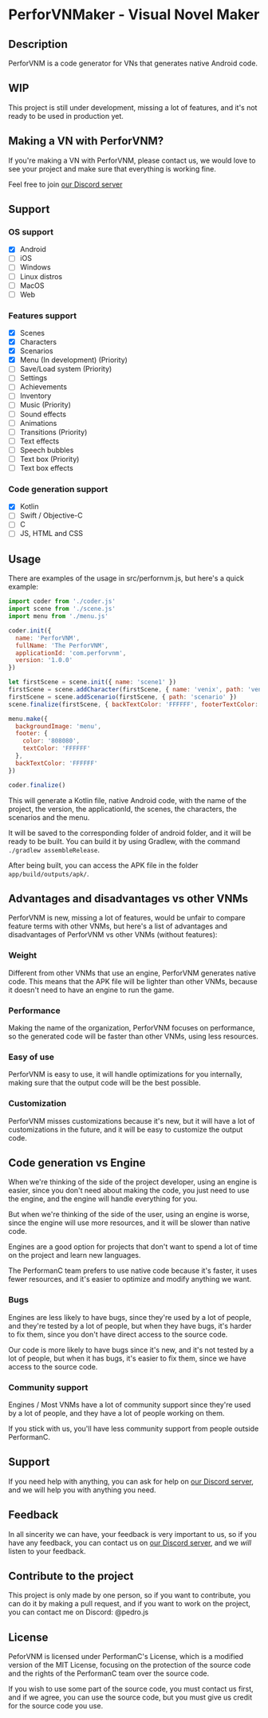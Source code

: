 # PerforVNMaker - Visual Novel Maker

## Description

PerforVNM is a code generator for VNs that generates native Android code.

## WIP

This project is still under development, missing a lot of features, and it's not ready to be used in production yet.

## Making a VN with PerforVNM?

If you're making a VN with PerforVNM, please contact us, we would love to see your project and make sure that everything is working fine.

Feel free to join [our Discord server](https://discord.gg/uPveNfTuCJ)

## Support

### OS support

- [x] Android
- [ ] iOS
- [ ] Windows
- [ ] Linux distros
- [ ] MacOS
- [ ] Web

### Features support

- [x] Scenes
- [x] Characters
- [x] Scenarios
- [x] Menu (In development) (Priority)
- [ ] Save/Load system (Priority)
- [ ] Settings
- [ ] Achievements
- [ ] Inventory
- [ ] Music (Priority)
- [ ] Sound effects
- [ ] Animations
- [ ] Transitions (Priority)
- [ ] Text effects
- [ ] Speech bubbles
- [ ] Text box (Priority)
- [ ] Text box effects

### Code generation support

- [x] Kotlin
- [ ] Swift / Objective-C
- [ ] C
- [ ] JS, HTML and CSS

## Usage

There are examples of the usage in src/perfornvm.js, but here's a quick example:

```js
import coder from './coder.js'
import scene from './scene.js'
import menu from './menu.js'

coder.init({
  name: 'PerforVNM',
  fullName: 'The PerforVNM',
  applicationId: 'com.perforvnm',
  version: '1.0.0'
})

let firstScene = scene.init({ name: 'scene1' })
firstScene = scene.addCharacter(firstScene, { name: 'venix', path: 'venix_looking', position: 'center' })
firstScene = scene.addScenario(firstScene, { path: 'scenario' })
scene.finalize(firstScene, { backTextColor: 'FFFFFF', footerTextColor: 'FFFFFF' })

menu.make({
  backgroundImage: 'menu',
  footer: {
    color: '808080',
    textColor: 'FFFFFF'
  },
  backTextColor: 'FFFFFF'
})

coder.finalize()
```

This will generate a Kotlin file, native Android code, with the name of the project, the version, the applicationId, the scenes, the characters, the scenarios and the menu.

It will be saved to the corresponding folder of android folder, and it will be ready to be built. You can build it by using Gradlew, with the command `./gradlew assembleRelease`.

After being built, you can access the APK file in the folder `app/build/outputs/apk/`.

## Advantages and disadvantages vs other VNMs

PerforVNM is new, missing a lot of features, would be unfair to compare feature terms with other VNMs, but here's a list of advantages and disadvantages of PerforVNM vs other VNMs (without features):

### Weight

Different from other VNMs that use an engine, PerforVNM generates native code. This means that the APK file will be lighter than other VNMs, because it doesn't need to have an engine to run the game.

### Performance

Making the name of the organization, PerforVNM focuses on performance, so the generated code will be faster than other VNMs, using less resources.

### Easy of use

PerforVNM is easy to use, it will handle optimizations for you internally, making sure that the output code will be the best possible.

### Customization

PerforVNM misses customizations because it's new, but it will have a lot of customizations in the future, and it will be easy to customize the output code.

## Code generation vs Engine

When we're thinking of the side of the project developer, using an engine is easier, since you don't need about making the code, you just need to use the engine, and the engine will handle everything for you.

But when we're thinking of the side of the user, using an engine is worse, since the engine will use more resources, and it will be slower than native code.

Engines are a good option for projects that don't want to spend a lot of time on the project and learn new languages.

The PerformanC team prefers to use native code because it's faster, it uses fewer resources, and it's easier to optimize and modify anything we want.

### Bugs

Engines are less likely to have bugs, since they're used by a lot of people, and they're tested by a lot of people, but when they have bugs, it's harder to fix them, since you don't have direct access to the source code.

Our code is more likely to have bugs since it's new, and it's not tested by a lot of people, but when it has bugs, it's easier to fix them, since we have access to the source code.

### Community support

Engines / Most VNMs have a lot of community support since they're used by a lot of people, and they have a lot of people working on them.

If you stick with us, you'll have less community support from people outside PerformanC.

## Support

If you need help with anything, you can ask for help on [our Discord server](https://discord.gg/uPveNfTuCJ), and we will help you with anything you need.

## Feedback

In all sincerity we can have, your feedback is very important to us, so if you have any feedback, you can contact us on [our Discord server](https://discord.gg/uPveNfTuCJ), and we *will* listen to your feedback.

## Contribute to the project

This project is only made by one person, so if you want to contribute, you can do it by making a pull request, and if you want to work on the project, you can contact me on Discord: @pedro.js

## License

PeforVNM is licensed under PerformanC's License, which is a modified version of the MIT License, focusing on the protection of the source code and the rights of the PerformanC team over the source code.

If you wish to use some part of the source code, you must contact us first, and if we agree, you can use the source code, but you must give us credit for the source code you use.
